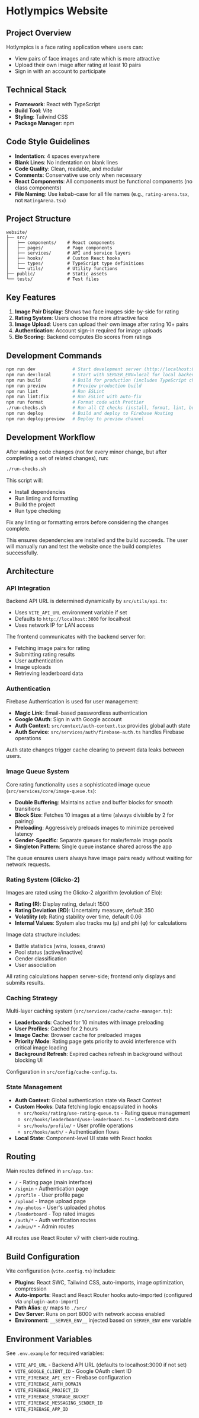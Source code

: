 # Hotlympics Website

## Project Overview

Hotlympics is a face rating application where users can:

- View pairs of face images and rate which is more attractive
- Upload their own image after rating at least 10 pairs
- Sign in with an account to participate

## Technical Stack

- **Framework**: React with TypeScript
- **Build Tool**: Vite
- **Styling**: Tailwind CSS
- **Package Manager**: npm

## Code Style Guidelines

- **Indentation**: 4 spaces everywhere
- **Blank Lines**: No indentation on blank lines
- **Code Quality**: Clean, readable, and modular
- **Comments**: Conservative use only when necessary
- **React Components**: All components must be functional components (no class components)
- **File Naming**: Use kebab-case for all file names (e.g., `rating-arena.tsx`, not `RatingArena.tsx`)

## Project Structure

```
website/
├── src/
│   ├── components/    # React components
│   ├── pages/         # Page components
│   ├── services/      # API and service layers
│   ├── hooks/         # Custom React hooks
│   ├── types/         # TypeScript type definitions
│   └── utils/         # Utility functions
├── public/            # Static assets
└── tests/             # Test files
```

## Key Features

1. **Image Pair Display**: Shows two face images side-by-side for rating
2. **Rating System**: Users choose the more attractive face
3. **Image Upload**: Users can upload their own image after rating 10+ pairs
4. **Authentication**: Account sign-in required for image uploads
5. **Elo Scoring**: Backend computes Elo scores from ratings

## Development Commands

```bash
npm run dev              # Start development server (http://localhost:8000)
npm run dev:local        # Start with SERVER_ENV=local for local backend
npm run build            # Build for production (includes TypeScript check)
npm run preview          # Preview production build
npm run lint             # Run ESLint
npm run lint:fix         # Run ESLint with auto-fix
npm run format           # Format code with Prettier
./run-checks.sh          # Run all CI checks (install, format, lint, build)
npm run deploy           # Build and deploy to Firebase Hosting
npm run deploy:preview   # Deploy to preview channel
```

## Development Workflow

After making code changes (not for every minor change, but after completing a set of related changes), run:

```bash
./run-checks.sh
```

This script will:

- Install dependencies
- Run linting and formatting
- Build the project
- Run type checking

Fix any linting or formatting errors before considering the changes complete.

This ensures dependencies are installed and the build succeeds. The user will manually run and test the website once the build completes successfully.

## Architecture

### API Integration

Backend API URL is determined dynamically by `src/utils/api.ts`:

- Uses `VITE_API_URL` environment variable if set
- Defaults to `http://localhost:3000` for localhost
- Uses network IP for LAN access

The frontend communicates with the backend server for:

- Fetching image pairs for rating
- Submitting rating results
- User authentication
- Image uploads
- Retrieving leaderboard data

### Authentication

Firebase Authentication is used for user management:

- **Magic Link**: Email-based passwordless authentication
- **Google OAuth**: Sign in with Google account
- **Auth Context**: `src/context/auth-context.tsx` provides global auth state
- **Auth Service**: `src/services/auth/firebase-auth.ts` handles Firebase operations

Auth state changes trigger cache clearing to prevent data leaks between users.

### Image Queue System

Core rating functionality uses a sophisticated image queue (`src/services/core/image-queue.ts`):

- **Double Buffering**: Maintains active and buffer blocks for smooth transitions
- **Block Size**: Fetches 10 images at a time (always divisible by 2 for pairing)
- **Preloading**: Aggressively preloads images to minimize perceived latency
- **Gender-Specific**: Separate queues for male/female image pools
- **Singleton Pattern**: Single queue instance shared across the app

The queue ensures users always have image pairs ready without waiting for network requests.

### Rating System (Glicko-2)

Images are rated using the Glicko-2 algorithm (evolution of Elo):

- **Rating (R)**: Display rating, default 1500
- **Rating Deviation (RD)**: Uncertainty measure, default 350
- **Volatility (σ)**: Rating stability over time, default 0.06
- **Internal Values**: System also tracks mu (μ) and phi (φ) for calculations

Image data structure includes:

- Battle statistics (wins, losses, draws)
- Pool status (active/inactive)
- Gender classification
- User association

All rating calculations happen server-side; frontend only displays and submits results.

### Caching Strategy

Multi-layer caching system (`src/services/cache/cache-manager.ts`):

- **Leaderboards**: Cached for 10 minutes with image preloading
- **User Profiles**: Cached for 2 hours
- **Image Cache**: Browser cache for preloaded images
- **Priority Mode**: Rating page gets priority to avoid interference with critical image loading
- **Background Refresh**: Expired caches refresh in background without blocking UI

Configuration in `src/config/cache-config.ts`.

### State Management

- **Auth Context**: Global authentication state via React Context
- **Custom Hooks**: Data fetching logic encapsulated in hooks
    - `src/hooks/rating/use-rating-queue.ts` - Rating queue management
    - `src/hooks/leaderboard/use-leaderboard.ts` - Leaderboard data
    - `src/hooks/profile/` - User profile operations
    - `src/hooks/auth/` - Authentication flows
- **Local State**: Component-level UI state with React hooks

## Routing

Main routes defined in `src/app.tsx`:

- `/` - Rating page (main interface)
- `/signin` - Authentication page
- `/profile` - User profile page
- `/upload` - Image upload page
- `/my-photos` - User's uploaded photos
- `/leaderboard` - Top rated images
- `/auth/*` - Auth verification routes
- `/admin/*` - Admin routes

All routes use React Router v7 with client-side routing.

## Build Configuration

Vite configuration (`vite.config.ts`) includes:

- **Plugins**: React SWC, Tailwind CSS, auto-imports, image optimization, compression
- **Auto-imports**: React and React Router hooks auto-imported (configured via `unplugin-auto-import`)
- **Path Alias**: `@/` maps to `./src/`
- **Dev Server**: Runs on port 8000 with network access enabled
- **Environment**: `__SERVER_ENV__` injected based on `SERVER_ENV` env variable

## Environment Variables

See `.env.example` for required variables:

- `VITE_API_URL` - Backend API URL (defaults to localhost:3000 if not set)
- `VITE_GOOGLE_CLIENT_ID` - Google OAuth client ID
- `VITE_FIREBASE_API_KEY` - Firebase configuration
- `VITE_FIREBASE_AUTH_DOMAIN`
- `VITE_FIREBASE_PROJECT_ID`
- `VITE_FIREBASE_STORAGE_BUCKET`
- `VITE_FIREBASE_MESSAGING_SENDER_ID`
- `VITE_FIREBASE_APP_ID`
